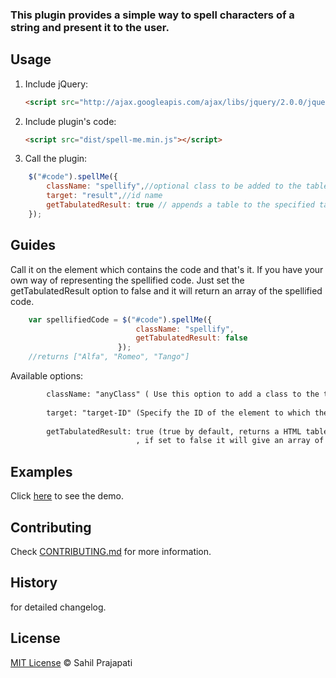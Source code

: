 ### This plugin provides a simple way to spell characters of a string and present it to the user. 

## Usage

1. Include jQuery:

	```html
	<script src="http://ajax.googleapis.com/ajax/libs/jquery/2.0.0/jquery.min.js"></script>
	```

2. Include plugin's code:

	```html
	<script src="dist/spell-me.min.js"></script>
	```

3. Call the plugin:

```javascript
	$("#code").spellMe({
		className: "spellify",//optional class to be added to the table
		target: "result",//id name
		getTabulatedResult: true // appends a table to the specified target
	});
```
## Guides

Call it on the element which contains the code and that's it. If you have your own way of representing the spellified code. Just set the getTabulatedResult option to false and it will return an array of the spellified code.

```javascript
	var spellifiedCode = $("#code").spellMe({
							className: "spellify",
							getTabulatedResult: false
						});
	//returns ["Alfa", "Romeo", "Tango"]
```

Available options: 

```html
	 	className: "anyClass" ( Use this option to add a class to the table created.)
	
	 	target: "target-ID" (Specify the ID of the element to which the result should be appended to.)
	
	 	getTabulatedResult: true (true by default, returns a HTML table appended to the target
							, if set to false it will give an array of the spellified characters)
```							

## Examples

Click [here](https://sahil290791.github.io/spell-me/) to see the demo.

## Contributing

Check [CONTRIBUTING.md](https://github.com/sahil290791/spell-me/blob/master/CONTRIBUTING.md) for more information.

## History

 for detailed changelog.

## License

[MIT License](https://github.com/sahil290791/spell-me/blob/master/LICENSE) © Sahil Prajapati

